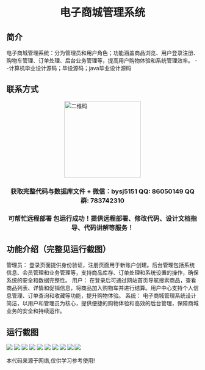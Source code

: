<p><h1 align="center">电子商城管理系统</h1></p>

## 简介
电子商城管理系统：分为管理员和用户角色；功能涵盖商品浏览、用户登录注册、购物车管理、订单处理、后台业务管理等，提高用户购物体验和系统管理效率。    --计算机毕业设计源码；毕设源码；java毕业设计源码


## 联系方式
<img src="https://bs-1329754181.cos.ap-shanghai.myqcloud.com/wx.jpg" alt="二维码" style="display: block; margin: 0 auto;" width="200px">
<p><h3 align="center">获取完整代码与数据库文件 + 微信：bysj5151 QQ: 86050149 QQ群: 783742310</h3></p>
<p><h3 align="center">可帮忙远程部署 包运行成功！提供远程部署、修改代码、设计文档指导、代码讲解等服务！</h3></p>

## 功能介绍（完整见运行截图）
管理员： 登录页面提供身份验证，注册页面用于新账户创建。后台管理包括系统信息、会员管理和业务管理等，支持商品库存、订单处理和系统设置的操作，确保系统的安全和数据完整性。
用户： 在登录后可通过网站首页导航搜索商品，查看商品列表、详情和促销信息，将商品加入购物车并进行结算。用户中心支持个人信息管理、订单查询和收藏等功能，提升购物体验。
系统： 电子商城管理系统设计简洁，以用户和管理员为核心，提供便捷的购物体验和高效的后台管理，保障商城业务的安全和持续运作。


## 运行截图
![](imgs/588112-20220922192416134-1852102483.png)
![](imgs/588112-20220922192438081-934129219.png)
![](imgs/588112-20220922192445431-153926134.png)
![](imgs/588112-20220922192449646-763223724.png)
![](imgs/588112-20220922192455226-2019229127.png)
![](imgs/588112-20220922192458978-617585327.png)
![](imgs/588112-20220922192503026-1197380990.png)
![](imgs/588112-20220922192507175-827937554.png)
![](imgs/588112-20220922192511416-459424347.png)
![](imgs/588112-20220922192518654-140835080.png)

<p>本代码来源于网络,仅供学习参考使用!</p>
